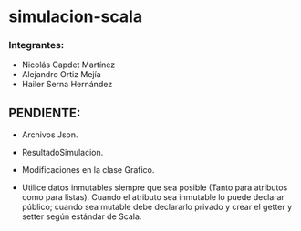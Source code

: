# simulacion-scala


### Integrantes:
* Nicolás Capdet Martínez
* Alejandro Ortiz Mejía
* Hailer Serna Hernández


## PENDIENTE:

* Archivos Json.
* ResultadoSimulacion.
* Modificaciones en la clase Grafico.

* Utilice datos inmutables siempre que sea posible (Tanto para atributos como para listas). Cuando el atributo sea inmutable lo puede declarar público; cuando sea mutable debe declararlo privado y crear el getter y setter según estándar de Scala.
